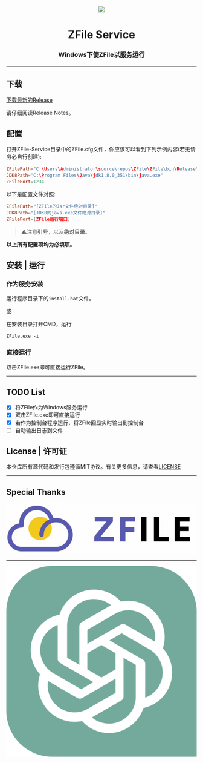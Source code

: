
<div align="center"><image width="500em" src="src/Title.png" /></div>
<h1 align="center">ZFile Service</h1>
<h3 align="center">Windows下使ZFile以服务运行</h3>
<h4 align="center">


</h3>

---

## 下载

[下载最新的Release](https://github.com/yangnuozhen/ZFile-Service/releases)

请仔细阅读Release Notes。

## 配置

打开ZFile-Service目录中的ZFile.cfg文件，你应该可以看到下列示例内容(若无请务必自行创建):

```conf
ZFilePath="C:\Users\Administrator\source\repos\ZFile\ZFile\bin\Release\zfile-release.jar"
JDK8Path="C:\Program Files\Java\jdk1.8.0_351\bin\java.exe"
ZFilePort=1234
```

以下是配置文件对照:
```conf
ZFilePath="[ZFile的Jar文件绝对目录]"
JDK8Path="[JDK8的java.exe文件绝对目录]"
ZFilePort=[ZFile运行端口]
```
>⚠注意**引号**，以及**绝对目录**。

**以上所有配置项均为必填项。**

## 安装 | 运行

### 作为服务安装

运行程序目录下的`install.bat`文件。

或

在安装目录打开CMD，运行

```shell
ZFile.exe -i
```

### 直接运行

双击ZFile.exe即可直接运行ZFile。

---
## TODO List

- [x] 将ZFile作为Windows服务运行
- [x] 双击ZFile.exe即可直接运行
- [x] 若作为控制台程序运行，将ZFile回显实时输出到控制台
- [ ] 自动输出日志到文件

## License | 许可证

本仓库所有源代码和发行包遵循MIT协议。有关更多信息，请查看[LICENSE](https://github.com/yangnuozhen/ZFile-Service/blob/master/LICENSE)

---

## Special Thanks
[![ZFile](src/zfile-horizontal.abd5aec9.jpg)](https://www.zfile.vip/)

---

[![ChatGPT](src/ChatGPT_logo.png)](https://chat.openai.com/)
